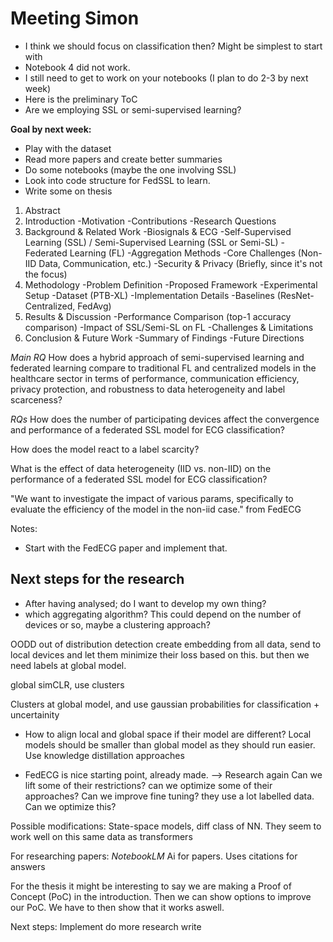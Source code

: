 # Meeting Simon

- I think we should focus on classification then? Might be simplest to start with
- Notebook 4 did not work.
- I still need to get to work on your notebooks (I plan to do 2-3 by next week)
- Here is the preliminary ToC
- Are we employing SSL or semi-supervised learning?

**Goal by next week:**
- Play with the dataset
- Read more papers and create better summaries
- Do some notebooks (maybe the one involving SSL)
- Look into code structure for FedSSL to learn.
- Write some on thesis


1. Abstract
2. Introduction
	-Motivation
	-Contributions
	-Research Questions
3. Background & Related Work
	-Biosignals & ECG
	-Self-Supervised Learning (SSL) / Semi-Supervised Learning (SSL or Semi-SL)
	-Federated Learning (FL)
		-Aggregation Methods
		-Core Challenges (Non-IID Data, Communication, etc.)
		-Security & Privacy (Briefly, since it's not the focus)
4. Methodology
	-Problem Definition
	-Proposed Framework
	-Experimental Setup
		-Dataset (PTB-XL)
		-Implementation Details
		-Baselines (ResNet-Centralized, FedAvg)
5. Results & Discussion
	-Performance Comparison (top-1 accuracy comparison)
	-Impact of SSL/Semi-SL on FL
	-Challenges & Limitations
6. Conclusion & Future Work
	-Summary of Findings
	-Future Directions

*Main RQ*
How does a hybrid approach of semi-supervised learning and federated learning compare to traditional FL and centralized models in the healthcare sector in terms of performance, communication efficiency, privacy protection, and robustness to data heterogeneity and label scarceness?

*RQs*
How does the number of participating devices affect the convergence and performance of a federated SSL model for ECG classification?

How does the model react to a label scarcity?

What is the effect of data heterogeneity (IID vs. non-IID) on the performance of a federated SSL model for ECG classification?

"We want to investigate the impact of various params, specifically to evaluate the efficiency of the model in the non-iid case." from FedECG


Notes: 
- Start with the FedECG paper and implement that.
## Next steps for the research
- After having analysed; do I want to develop my own thing?
 - which aggregating algorithm? This could depend on the number of devices or so, maybe a clustering approach?

OODD out of distribution detection
create embedding from all data, send to local devices and let them minimize their loss based on this.
but then we need labels at global model.


global simCLR, use clusters

Clusters at global model, and use gaussian probabilities for classification + uncertainity

- How to align local and global space if their model are different? Local models should be smaller than global model as they should run easier. Use knowledge distillation approaches

- FedECG is nice starting point, already made. --> Research again
	Can we lift some of their restrictions?
	can we optimize some of their approaches?
	Can we improve fine tuning? they use a lot labelled data. Can we optimize this?

Possible modifications: State-space models, diff class of NN. They seem to work well on this same data as transformers

For researching papers: *NotebookLM*
	Ai for papers. Uses citations for answers

For the thesis it might be interesting to say we are making a Proof of Concept (PoC) in the introduction. Then we can show options to improve our PoC. We have to then show that it works aswell.

Next steps:
Implement
do more research
write

